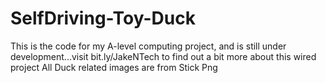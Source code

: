 # SelfDriving-Toy-Duck
This is the code for my A-level computing project, and is still under development...visit bit.ly/JakeNTech to find out a bit more about this wired project
All Duck related images are from Stick Png
